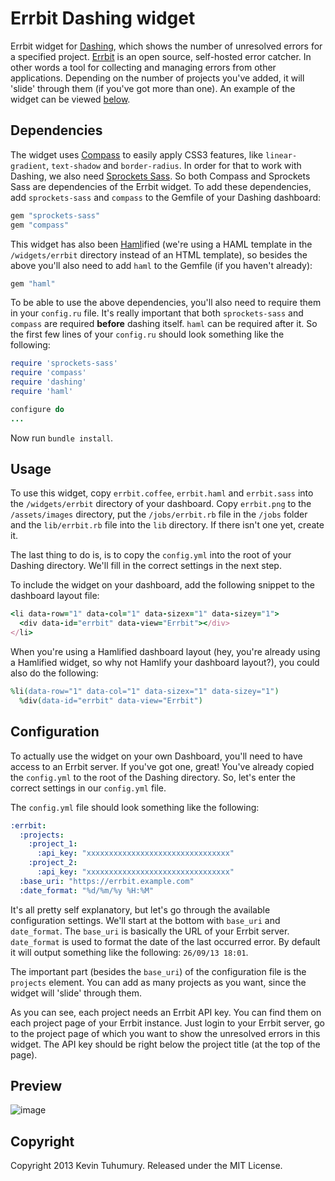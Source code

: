 # Errbit Dashing widget

Errbit widget for [Dashing](http://shopify.github.com/dashing), which shows the number of unresolved errors for a specified project. [Errbit](http://errbit.github.io/errbit/) is an open source, self-hosted error catcher. In other words a tool for collecting and managing errors from other applications. Depending on the number of projects you've added, it will 'slide' through them (if you've got more than one). An example of the widget can be viewed [below](https://github.com/kevintuhumury/dashing-errbit#preview).

## Dependencies

The widget uses [Compass](http://compass-style.org/) to easily apply CSS3 features, like `linear-gradient`, `text-shadow` and `border-radius`. In order for that to work with Dashing, we also need [Sprockets Sass](https://github.com/petebrowne/sprockets-sass). So both Compass and Sprockets Sass are dependencies of the Errbit widget. To add these dependencies, add `sprockets-sass` and `compass` to the Gemfile of your Dashing dashboard:

```ruby
gem "sprockets-sass"
gem "compass"
```

This widget has also been [Haml](http://haml.info/)ified (we're using a HAML template in the `/widgets/errbit` directory instead of an HTML template), so besides the above you'll also need to add `haml` to the Gemfile (if you haven't already):

```ruby
gem "haml"
```

To be able to use the above dependencies, you'll also need to require them in your `config.ru` file. It's really important that both `sprockets-sass` and `compass` are required __before__ dashing itself. `haml` can be required after it. So the first few lines of your `config.ru` should look something like the following:

```ruby
require 'sprockets-sass'
require 'compass'
require 'dashing'
require 'haml'

configure do
...
```

Now run `bundle install`.

## Usage

To use this widget, copy `errbit.coffee`, `errbit.haml` and `errbit.sass` into the `/widgets/errbit` directory of your dashboard. Copy `errbit.png` to the `/assets/images` directory, put the `/jobs/errbit.rb` file in the `/jobs` folder and the `lib/errbit.rb` file into the `lib` directory. If there isn't one yet, create it.

The last thing to do is, is to copy the `config.yml` into the root of your Dashing directory. We'll fill in the correct settings in the next step.

To include the widget on your dashboard, add the following snippet to the dashboard layout file:

```ruby
<li data-row="1" data-col="1" data-sizex="1" data-sizey="1">
  <div data-id="errbit" data-view="Errbit"></div>
</li>
```
When you're using a Hamlified dashboard layout (hey, you're already using a Hamlified widget, so why not Hamlify your dashboard layout?), you could also do the following:

```ruby
%li(data-row="1" data-col="1" data-sizex="1" data-sizey="1")
  %div(data-id="errbit" data-view="Errbit")
```

## Configuration

To actually use the widget on your own Dashboard, you'll need to have access to an Errbit server. If you've got one, great! You've already copied the `config.yml` to the root of the Dashing directory. So, let's enter the correct settings in our `config.yml` file.

The `config.yml` file should look something like the following:

```yaml
:errbit:
  :projects:
    :project_1:
      :api_key: "xxxxxxxxxxxxxxxxxxxxxxxxxxxxxxxx"
    :project_2:
      :api_key: "xxxxxxxxxxxxxxxxxxxxxxxxxxxxxxxx"
  :base_uri: "https://errbit.example.com"
  :date_format: "%d/%m/%y %H:%M"
```

It's all pretty self explanatory, but let's go through the available configuration settings. We'll start at the bottom with `base_uri` and `date_format`. The `base_uri` is basically the URL of your Errbit server. `date_format` is used to format the date of the last occurred error. By default it will output something like the following: `26/09/13 18:01`.

The important part (besides the `base_uri`) of the configuration file is the `projects` element. You can add as many projects as you want, since the widget will 'slide' through them.

As you can see, each project needs an Errbit API key. You can find them on each project page of your Errbit instance. Just login to your Errbit server, go to the project page of which you want to show the unresolved errors in this widget. The API key should be right below the project title (at the top of the page).

## Preview

![image](https://f.cloud.github.com/assets/412952/1130999/a95689d2-1bb2-11e3-9ee7-b544ce763b2c.png)

## Copyright

Copyright 2013 Kevin Tuhumury. Released under the MIT License.
